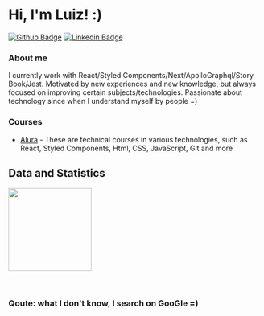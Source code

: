   
# Hi, I'm Luiz! :)

[![Github Badge](https://img.shields.io/badge/-Github-000?style=flat-square&logo=Github&logoColor=white&link=https://github.com/J0se-Luiz)](https://github.com/J0se-Luiz)
[![Linkedin Badge](https://img.shields.io/badge/-LinkedIn-blue?style=flat-square&logo=Linkedin&logoColor=white&link=https://www.linkedin.com/in/luiz-santos-516182216//)](https://www.linkedin.com/in/luiz-santos-516182216/)


### About me
I currently work with React/Styled Components/Next/ApolloGraphql/Story Book/Jest.
Motivated by new experiences and new knowledge, but always focused on improving certain subjects/technologies.
Passionate about technology since when I understand myself by people =)

### Courses
- [Alura](https://cursos.alura.com.br/user/joseluizsantos231293/fullCertificate/1cf1fd2c9b77cd6df85a1f9691f64a4a) - These are technical courses in various technologies, such as React, Styled Components, Html, CSS, JavaScript, Git and more

<!-- - [Blog]() ✍🏼 - -->
<!-- - [Website]) 💻 - -->

## Data and Statistics
<p align="left"> 
  <img height='165' src="https://github-readme-stats.vercel.app/api?username=J0se-Luiz&show_icons=true&theme=dark&hide=contribs,prs&count_private=true"></img>
<!--  <img src="https://github-readme-stats.vercel.app/api/top-langs/?username=J0se-Luiz&layout=compact&langs_count=10&theme=dark"></img> -->
</p>
<br>


### Qoute: what I don't know, I search on GooGle =)
